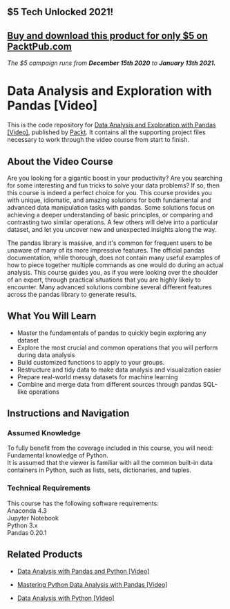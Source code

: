 ## $5 Tech Unlocked 2021!
[Buy and download this product for only $5 on PacktPub.com](https://www.packtpub.com/)
-----
*The $5 campaign         runs from __December 15th 2020__ to __January 13th 2021.__*

# Data Analysis and Exploration with Pandas [Video]
This is the code repository for [Data Analysis and Exploration with Pandas [Video]](https://www.packtpub.com/big-data-and-business-intelligence/data-analysis-and-exploration-pandas-video?utm_source=github&utm_medium=repository&utm_campaign=9781789343205), published by [Packt](https://www.packtpub.com/?utm_source=github). It contains all the supporting project files necessary to work through the video course from start to finish.
## About the Video Course
Are you looking for a gigantic boost in your productivity? Are you searching for some interesting and fun tricks to solve your data problems? If so, then this course is indeed a perfect choice for you. This course provides you with unique, idiomatic, and amazing solutions for both fundamental and advanced data manipulation tasks with pandas. Some solutions focus on achieving a deeper understanding of basic principles, or comparing and contrasting two similar operations. A few others will delve into a particular dataset, and let you uncover new and unexpected insights along the way. 

The pandas library is massive, and it's common for frequent users to be unaware of many of its more impressive features. The official pandas documentation, while thorough, does not contain many useful examples of how to piece together multiple commands as one would do during an actual analysis. This course guides you, as if you were looking over the shoulder of an expert, through practical situations that you are highly likely to encounter. Many advanced solutions combine several different features across the pandas library to generate results.

<H2>What You Will Learn</H2>
<DIV class=book-info-will-learn-text>
<UL>
<LI>Master the fundamentals of pandas to quickly begin exploring any dataset
<LI>Explore the most crucial and common operations that you will perform during data analysis
<LI>Build customized functions to apply to your groups.
<LI>Restructure and tidy data to make data analysis and visualization easier
<LI>Prepare real-world messy datasets for machine learning
<LI>Combine and merge data from different sources through pandas SQL-like operations</LI></UL></DIV>

## Instructions and Navigation
### Assumed Knowledge
To fully benefit from the coverage included in this course, you will need:<br/>
Fundamental knowledge of Python.<br/>
It is assumed that the viewer is familiar with all the common built-in data containers in Python, such as lists, sets, dictionaries, and tuples.
### Technical Requirements
This course has the following software requirements:<br/>
Anaconda 4.3<br/>
Jupyter Notebook<br/>
Python 3.x<br/>
Pandas 0.20.1<br/>



## Related Products
* [Data Analysis with Pandas and Python [Video]](https://www.packtpub.com/application-development/data-analysis-pandas-and-python-video?utm_source=github&utm_medium=repository&utm_campaign=9781788622394)

* [Mastering Python Data Analysis with Pandas [Video]](https://www.packtpub.com/big-data-and-business-intelligence/mastering-python-data-analysis-pandas-video?utm_source=github&utm_medium=repository&utm_campaign=9781787280083)

* [Data Analysis with Python [Video]](https://www.packtpub.com/application-development/data-analysis-python-video?utm_source=github&utm_medium=repository&utm_campaign=9781788290548)

